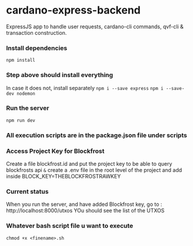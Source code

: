 # cardano-express-backend
ExpressJS app to handle user requests, cardano-cli commands, qvf-cli &amp; transaction construction.

### Install dependencies

`npm install`

### Step above should install everything
In case it does not, install separately
`npm i --save express`
`npm i --save-dev nodemon`


### Run the server

`npm run dev`

### All execution scripts are in the package.json file under scripts

### Access Project Key for Blockfrost
Create a file blockfrost.id and put the project key to be able to query blockfrosts api
`&`
create a .env file in the root level of the project and add inside
BLOCK_KEY=THEBLOCKFROSTRAWKEY

### Current status
When you run the server, and have added Blockfrost key,  go to : http://localhost:8000/utxos
YOu should see the list of the UTXOS

### Whatever bash script file u want to execute
`chmod +x <finename>.sh`